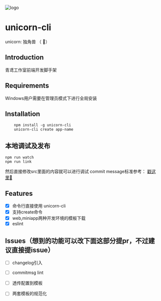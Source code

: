 ![logo](http://m.qpic.cn/psc?/V14KNPy63FzKSJ/ruAMsa53pVQWN7FLK88i5uZG4Pvi.gP33J3KfZJwxlWQ**EIyW9sLW6fJRNwgjc8lIDmg7atW9a9anzJIOC0rPW6lR2Aku8eabG1LchYEIU!/b&bo=HwMvAh8DLwIDByI!&rf=viewer_4)

# unicorn-cli

unicorn: 独角兽 （ 🦄） 

## Introduction
青鸢工作室前端开发脚手架

## Requirements

Windows用户需要在管理员模式下进行全局安装

## Installation
```node
    npm install -g unicorn-cli
    unicorn-cli create app-name

```

## 本地调试及发布
```
npm run watch
npm run link
```
然后直接修改src里面的内容就可以进行调试
commit message标准参考： [戳这里🤚](https://docs.google.com/document/d/1QrDFcIiPjSLDn3EL15IJygNPiHORgU1_OOAqWjiDU5Y/edit#heading=h.uci6olwuf96)

## Features
- [x] 命令行直接使用 unicorn-cli
- [x] 支持create命令
- [x] web,miniapp两种开发环境的模板下载
- [x] eslint

## Issues（想到的功能可以改下面这部分提pr，不过建议直接提issue）

- [ ] changelog引入
- [ ] commitmsg lint
- [ ] 透传配置到模板
- [ ] 两套模板的规范化


